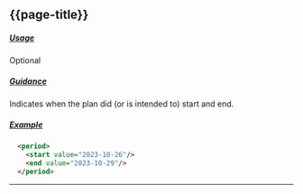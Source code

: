 ## {{page-title}}

<h5><ins>Usage</ins></h5>

<span class="mro-circle optional" title="Optional"></span> Optional

<h5><ins>Guidance</ins></h5>

Indicates when the plan did (or is intended to) start and end.

<h5><ins>Example</ins></h5>

```xml
  <period> 
    <start value="2023-10-26"/> 
    <end value="2023-10-29"/> 
  </period>  
```

---